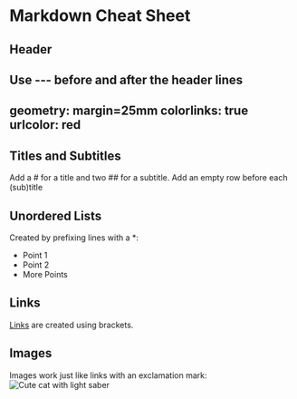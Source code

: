 # Markdown Cheat Sheet

## Header
Use --- before and after the header lines
---
geometry: margin=25mm
colorlinks: true
urlcolor: red
---

## Titles and Subtitles
Add a # for a title and two ## for a subtitle. Add an empty row before each (sub)title

## Unordered Lists
Created by prefixing lines with a *:

* Point 1
* Point 2
* More Points

## Links
[Links](https://www.github.com) are created using brackets.

## Images
Images work just like links with an exclamation mark:
![Cute cat with light saber](https://static.vecteezy.com/system/resources/previews/023/957/619/non_2x/dark-side-jedi-cat-holding-red-light-saber-illustration-generative-ai-free-photo.jpg)